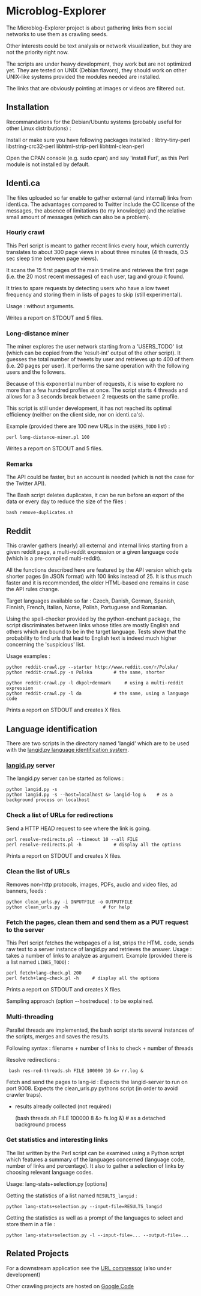 Microblog-Explorer
==================


The Microblog-Explorer project is about gathering links from social networks to use them as crawling seeds.

Other interests could be text analysis or network visualization, but they are not the priority right now.

The scripts are under heavy development, they work but are not optimized yet. They are tested on UNIX (Debian flavors), they should work on other UNIX-like systems provided the modules needed are installed.

The links that are obviously pointing at images or videos are filtered out.


Installation
------------

Recommandations for the Debian/Ubuntu systems (probably useful for other Linux distributions) :

Install or make sure you have following packages installed : libtry-tiny-perl libstring-crc32-perl libhtml-strip-perl libhtml-clean-perl

Open the CPAN console (e.g. sudo cpan) and say 'install Furl', as this Perl module is not installed by default.



Identi.ca
---------

The files uploaded so far enable to gather external (and internal) links from identi.ca. The advantages compared to Twitter include the CC license of the messages, the absence of limitations (to my knowledge) and the relative small amount of messages (which can also be a problem).


### Hourly crawl

This Perl script is meant to gather recent links every hour, which currently translates to about 300 page views in about three minutes (4 threads, 0.5 sec sleep time between page views).

It scans the 15 first pages of the main timeline and retrieves the first page (i.e. the 20 most recent messages) of each user, tag and group it found.

It tries to spare requests by detecting users who have a low tweet frequency and storing them in lists of pages to skip (still experimental).

Usage : without arguments.

Writes a report on STDOUT and 5 files.


### Long-distance miner

The miner explores the user network starting from a 'USERS_TODO' list (which can be copied from the 'result-int' output of the other script). It guesses the total number of tweets by user and retrieves up to 400 of them (i.e. 20 pages per user). It performs the same operation with the following users and the followers.

Because of this exponential number of requests, it is wise to explore no more than a few hundred profiles at once. The script starts 4 threads and allows for a 3 seconds break between 2 requests on the same profile.

This script is still under development, it has not reached its optimal efficiency (neither on the client side, nor on identi.ca's).

Example (provided there are 100 new URLs in the `USERS_TODO` list) :

    perl long-distance-miner.pl 100

Writes a report on STDOUT and 5 files.


### Remarks

The API could be faster, but an account is needed (which is not the case for the Twitter API).

The Bash script deletes duplicates, it can be run before an export of the data or every day to reduce the size of the files :

    bash remove-duplicates.sh


Reddit
------

This crawler gathers (nearly) all external and internal links starting from a given reddit page, a multi-reddit expression or a given language code (which is a pre-compiled multi-reddit).

All the functions described here are featured by the API version which gets shorter pages (in JSON format) with 100 links instead of 25. It is thus much faster and it is recommended, the older HTML-based one remains in case the API rules change.

Target languages available so far : Czech, Danish, German, Spanish, Finnish, French, Italian, Norse, Polish, Portuguese and Romanian.

Using the spell-checker provided by the python-enchant package, the script discriminates between links whose titles are mostly English and others which are bound to be in the target language. Tests show that the probability to find urls that lead to English text is indeed much higher concerning the 'suspicious' list.

Usage examples :

	python reddit-crawl.py --starter http://www.reddit.com/r/Polska/
	python reddit-crawl.py -s Polska		# the same, shorter

	python reddit-crawl.py -l dkpol+denmark		# using a multi-reddit expression
	python reddit-crawl.py -l da			# the same, using a language code

Prints a report on STDOUT and creates X files.


Language identification
-----------------------

There are two scripts in the directory named 'langid' which are to be used with the [langid.py language identification system](https://github.com/saffsd/langid.py).


### [langid.py](https://github.com/saffsd/langid.py) server

The langid.py server can be started as follows :

    python langid.py -s
    python langid.py -s --host=localhost &> langid-log &	# as a background process on localhost


### Check a list of URLs for redirections

Send a HTTP HEAD request to see where the link is going.

    perl resolve-redirects.pl --timeout 10 --all FILE
    perl resolve-redirects.pl -h			# display all the options

Prints a report on STDOUT and creates X files.


### Clean the list of URLs

Removes non-http protocols, images, PDFs, audio and video files, ad banners, feeds :

    python clean_urls.py -i INPUTFILE -o OUTPUTFILE
    python clean_urls.py -h				# for help


### Fetch the pages, clean them and send them as a PUT request to the server

This Perl script fetches the webpages of a list, strips the HTML code, sends raw text to a server instance of langid.py and retrieves the answer.
Usage : takes a number of links to analyze as argument. Example (provided there is a list named `LINKS_TODO`) :

    perl fetch+lang-check.pl 200
    perl fetch+lang-check.pl -h		# display all the options

Prints a report on STDOUT and creates X files.

Sampling approach (option --hostreduce) : to be explained.


### Multi-threading

Parallel threads are implemented, the bash script starts several instances of the scripts, merges and saves the results.

Following syntax : filename + number of links to check + number of threads

Resolve redirections :

     bash res-red-threads.sh FILE 100000 10 &> rr.log &

Fetch and send the pages to lang-id :
Expects the langid-server to run on port 9008.
Expects the clean_urls.py pythons script (in order to avoid crawler traps).
 + results already collected (not required)

    (bash threads.sh FILE 100000 8 &> fs.log &)		# as a detached background process


### Get statistics and interesting links

The list written by the Perl script can be examined using a Python script which features a summary of the languages concerned (language code, number of links and percentage). It also to gather a selection of links by choosing relevant language codes.

Usage: lang-stats+selection.py [options]

Getting the statistics of a list named `RESULTS_langid` :

    python lang-stats+selection.py --input-file=RESULTS_langid

Getting the statistics as well as a prompt of the languages to select and store them in a file :

    python lang-stats+selection.py -l --input-file=... --output-file=...


Related Projects
--------------

For a downstream application see the [URL compressor](https://github.com/adbar/url-compressor) (also under development)

Other crawling projects are hosted on [Google Code](http://code.google.com/u/114777084812550353886/)
